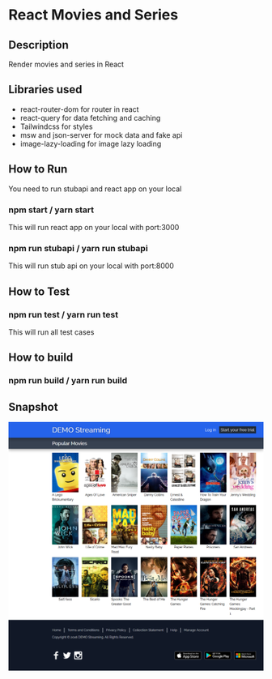 # React Movies and Series

## Description

Render movies and series in React

## Libraries used

- react-router-dom for router in react
- react-query for data fetching and caching
- Tailwindcss for styles
- msw and json-server for mock data and fake api
- image-lazy-loading for image lazy loading

## How to Run

You need to run stubapi and react app on your local

### npm start / yarn start

This will run react app on your local with port:3000

### npm run stubapi / yarn run stubapi

This will run stub api on your local with port:8000

## How to Test

### npm run test / yarn run test

This will run all test cases

## How to build

### npm run build / yarn run build

## Snapshot

![screenshot](./screenshot.png)
